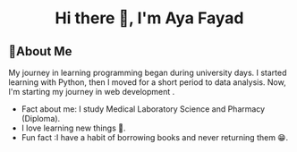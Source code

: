 <h1 align="center">Hi there 👋, I'm Aya Fayad</h1>


## 👧About Me

My journey in learning programming began during university days. I started learning with Python, then I moved for a short period to data analysis. Now, I'm starting my journey in web development .
 - Fact about me: I study Medical Laboratory Science and Pharmacy (Diploma).
 - I love learning new things 👀. 
 - Fun fact :I have a habit of borrowing books and never returning them 😁.




